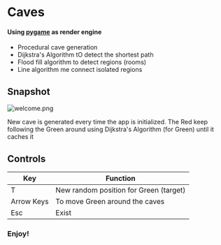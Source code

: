 # Caves
#### Using [pygame](https://www.pygame.org) as render engine
* Procedural cave generation 
* Dijkstra's Algorithm tO detect the shortest path 
* Flood fill algorithm to detect regions (rooms)
* Line algorithm me connect isolated regions

## Snapshot
![welcome.png](https://github.com/rahul38888/game-n-algo/blob/main/media/Cave.png?raw=true)

New cave is generated every time the app is initialized.
The Red keep following the Green around using Dijkstra's Algorithm (for Green) until it caches it

## Controls
Key | Function
------------ | -------------
T | New random position for Green (target)
Arrow Keys | To move Green around the caves
Esc | Exist

### Enjoy!